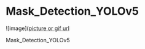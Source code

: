 # Mask_Detection_YOLOv5

![image]([picture or gif url](https://github.com/xscapex/Mask_Detection_YOLOv5/blob/main/dataflow.PNG)

Mask_Detection_YOLOv5
